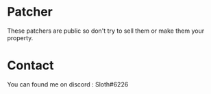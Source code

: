 # Patcher
These patchers are public so don't try to sell them or make them your property.

# Contact
You can found me on discord : Sloth#6226
